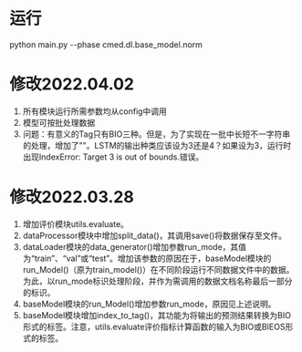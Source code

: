 # 运行
python main.py --phase cmed.dl.base_model.norm

# 修改2022.04.02
1. 所有模块运行所需参数均从config中调用
2. 模型可按批处理数据
3. 问题：有意义的Tag只有BIO三种。但是，为了实现在一批中长短不一字符串的处理，增加了"<PAD>"。LSTM的输出种类应该设为3还是4？如果设为3，运行时出现IndexError: Target 3 is out of bounds.错误。

# 修改2022.03.28
1. 增加评价模块utils.evaluate。
2. dataProcessor模块中增加split_data()，其调用save()将数据保存至文件。
3. dataLoader模块的data_generator()增加参数run_mode，其值为“train”、“val”或“test”。增加该参数的原因在于，baseModel模块的run_Model()（原为train_model()）在不同阶段运行不同数据文件中的数据。为此，以run_mode标识处理阶段，并作为需调用的数据文档名称最后一部分的标识。
4. baseModel模块的run_Model()增加参数run_mode，原因见上述说明。
5. baseModel模块增加index_to_tag()，其功能为将输出的预测结果转换为BIO形式的标签。注意，utils.evaluate评价指标计算函数的输入为BIO或BIEOS形式的标签。
